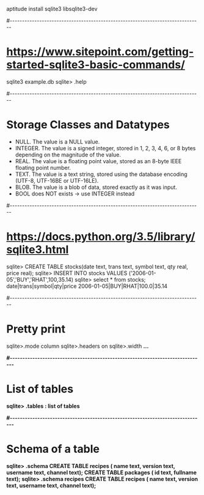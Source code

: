 aptitude install sqlite3 libsqlite3-dev

#------------------------------------------------------------------------------
# https://www.sitepoint.com/getting-started-sqlite3-basic-commands/
sqlite3 example.db
sqlite> .help

#------------------------------------------------------------------------------
# Storage Classes and Datatypes
* NULL. The value is a NULL value.
* INTEGER. The value is a signed integer, stored in 1, 2, 3, 4, 6, or 8 bytes depending on the magnitude of the value.
* REAL. The value is a floating point value, stored as an 8-byte IEEE floating point number.
* TEXT. The value is a text string, stored using the database encoding (UTF-8, UTF-16BE or UTF-16LE).
* BLOB. The value is a blob of data, stored exactly as it was input.
* BOOL does NOT exists -> use INTEGER instead

#------------------------------------------------------------------------------
# https://docs.python.org/3.5/library/sqlite3.html
sqlite> CREATE TABLE stocks(date text, trans text, symbol text, qty real, price real);
sqlite> INSERT INTO stocks VALUES ('2006-01-05','BUY','RHAT',100,35.14)
sqlite> select * from stocks;
date|trans|symbol|qty|price
2006-01-05|BUY|RHAT|100.0|35.14

#------------------------------------------------------------------------------
# Pretty print
sqlite>.mode column
sqlite>.headers on
sqlite>.width <a> <b> ... <z>

#------------------------------------------------------------------------------
# List of tables
sqlite> .tables : list of tables

#------------------------------------------------------------------------------
# Schema of a table
sqlite> .schema
CREATE TABLE recipes ( name text, version text, username text, channel text);
CREATE TABLE packages ( id text, fullname text);
sqlite> .schema recipes
CREATE TABLE recipes ( name text, version text, username text, channel text);
